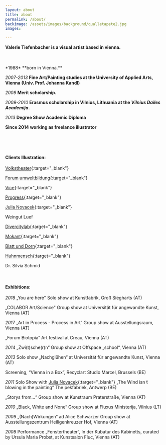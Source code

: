 ```yaml
---
layout: about
title: about
permalink: /about/
backimage: /assets/images/background/qualletapete2.jpg
images:

---
```

**Valerie Tiefenbacher is a visual artist based in vienna.**

<br>
<br>
*1988* **born in Vienna.**

*2007-2013* **Fine Art/Painting studies at the University of Applied Arts, Vienna (Univ. Prof. Johanna Kandl)**

*2008* **Merit scholarship.**

*2009-2010* **Erasmus scholarship in Vilnius, Lithuania at the *Vilnius Dailes Academija*.**

*2013* **Degree Show Academic Diploma**

**Since 2014 working as freelance illustrator**

<br>
<br>
<br>

**Clients Illustration:**
<br>
<br>
[Volkstheater](http://www.volkstheater.at/){:target="_blank"}

[Forum umweltbildung](http://www.umweltbildung.at/nachrichten/langtexte/neuerscheinung-von-schweinen-und-brillanten.html){:target="_blank"}

[Vice](http://www.vice.com/alps/read/philippinacht-bester-brauch-der-welt-279){:target="_blank"}

[Progress](https://www.progress-online.at/){:target="_blank"}

[Julia Novacek](http://www.julianovacek.com/projekte/reisemobil-stellplatz/){:target="_blank"}

Weingut Luef

[Divercitylab](http://divercitylab.at/sheri-avraham/){:target="_blank"}

[Mokant](http://mokant.at/){:target="_blank"}

[Blatt und Dorn](http://www.blattunddorn.at/){:target="_blank"}

[Huhnmensch](https://huhnmensch.bandcamp.com/){:target="_blank"}

Dr. Silvia Schmid
<br>
<br>
<br>
<br>
**Exhibitions:**
<br>
<br>
*2018*
„You are here" Solo show at Kunstfabrik, Groß Siegharts (AT)

„COLABOR Art/Science" Group show at Universität für angewandte Kunst, Vienna (AT)

*2017*
„Art in Process - Process in Art“ Group show at Ausstellungsraum, Vienna (AT)

„Forum Biotopia“ Art festival at Creau, Vienna (AT)

*2014*
„Zwi(t)sche(r)n“ Group show at Offspace „school“, Vienna (AT)

*2013*
Solo show „Nachglühen“ at Universität für angewandte Kunst, Vienna (AT)

Screening, “Vienna in a Box”, Recyclart Studio Marcel, Brussels (BE)

*2011*
Solo Show with [Julia Novacek](http://www.julianovacek.com/){:target="_blank"} „The Wind isn ́t blowing in the painting“ The pekfabriek, Antwerp (BE)

„Storys from...“ Group show at Kunstraum Praterstraße, Vienna (AT)

*2010*
„Black, White and None“ Group show at Fluxus Ministerija, Vilnius (LT)

*2009*
„(Nach)Wirkungen“ ad Alice Schwarzer Group show at Ausstellungszentrum Heiligenkreuzer Hof, Vienna (AT)

*2008*
Performance „Fenstertheater“, In der Kubatur des Kabinetts, curated by  Ursula Maria Probst, at Kunstsalon Fluc, Vienna (AT)
